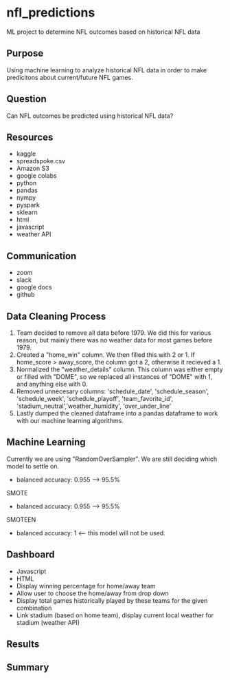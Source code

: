 # nfl_predictions
ML project to determine NFL outcomes based on historical NFL data

## Purpose

Using machine learning to analyze historical NFL data in order to make predicitons about current/future NFL games.  

## Question

Can NFL outcomes be predicted using historical NFL data?


## Resources
- kaggle
- spreadspoke.csv
- Amazon S3
- google colabs
- python
- pandas
- nympy
- pyspark
- sklearn
- html
- javascript
- weather API


## Communication
- zoom
- slack
- google docs
- github

## Data Cleaning Process
1. Team decided to remove all data before 1979.  We did this for various reason, but mainly there was no weather data for most games before 1979.
2. Created a "home_win" column.  We then filled this with 2 or 1.  If home_score > away_score, the column got a 2, otherwise it recieved a 1.
3. Normalized the "weather_details" column. This column was either empty or filled with "DOME", so we replaced all instances of "DOME" with 1, and anything else with 0.
4. Removed unnecesary columns: 'schedule_date', 'schedule_season', 'schedule_week', 'schedule_playoff', 'team_favorite_id', 'stadium_neutral','weather_humidity', 'over_under_line'
5. Lastly dumped the cleaned dataframe into a pandas dataframe to work with our machine learning algorithms. 

## Machine Learning

Currently we are using "RandomOverSampler".  We are still deciding which model to settle on. 
 * balanced accuracy: 0.955 --> 95.5% 

SMOTE 
 * balanced accuracy: 0.955 --> 95.5% 

SMOTEEN 
 * balanced accuracy: 1 <-- this model will not be used. 

## Dashboard
- Javascript
- HTML
- Display winning percentage for home/away team
- Allow user to choose the home/away from drop down
- Display total games historically played by these teams for the given combination
- Link stadium (based on home team), display current local weather for stadium (weather API)

## Results

## Summary
